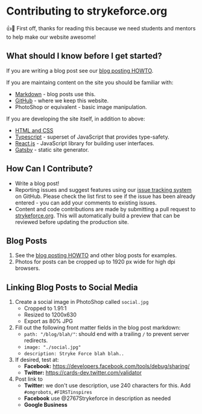 # Contributing to strykeforce.org

:+1::tada: First off, thanks for reading this because we need students and mentors to help make our website awesome!

## What should I know before I get started?

If you are writing a blog post see our [blog posting HOWTO](https://www.strykeforce.org/howto/blog/).

If you are maintaing content on the site you should be familiar with:

-   [Markdown](https://www.markdownguide.org) - blog posts use this.
-   [GitHub](https://help.github.com) - where we keep this website.
-   PhotoShop or equivalent - basic image manipulation.

If you are developing the site itself, in addition to above:

-   [HTML and CSS](https://developer.mozilla.org/en-US/)
-   [Typescript](http://www.typescriptlang.org) - superset of JavaScript that provides type-safety.
-   [React.js](https://reactjs.org) - JavaScript library for building user interfaces.
-   [Gatsby](https://www.gatsbyjs.org) - static site generator.

## How Can I Contribute?

-   Write a blog post!
-   Reporting issues and suggest features using our [issue tracking system](https://github.com/strykeforce/strykeforce.org/issues) on GitHub. Please check the list first to see if the issue has been already entered - you can add your comments to existing issues.
-   Content and code contributions are made by submitting a pull request to [strykeforce.org](https://github.com/strykeforce/strykeforce.org/pulls). This will automatically build a preview that can be reviewed before updating the production site.

## Blog Posts

1. See the [blog posting HOWTO](https://www.strykeforce.org/howto/blog/) and other blog posts for examples.
2. Photos for posts can be cropped up to 1920 px wide for high dpi browsers.

## Linking Blog Posts to Social Media

1. Create a social image in PhotoShop called `social.jpg`
    - Cropped to 1.91:1
    - Resized to 1200x630
    - Export as 80% JPG
2. Fill out the following front matter fields in the blog post markdown:
    - `path: "/blog/blah/"`: should end with a trailing `/` to prevent server redirects.
    - `image: "./social.jpg"`
    - `description: Stryke Force blah blah..`
3. If desired, test at:
    - **Facebook:** https://developers.facebook.com/tools/debug/sharing/
    - **Twitter:** https://cards-dev.twitter.com/validator
4. Post link to
    - **Twitter:** we don't use description, use 240 characters for this. Add `#omgrobots`, `#FIRSTinspires`
    - **Facebook** use @2767Strykeforce in description as needed
    - **Google Business**
